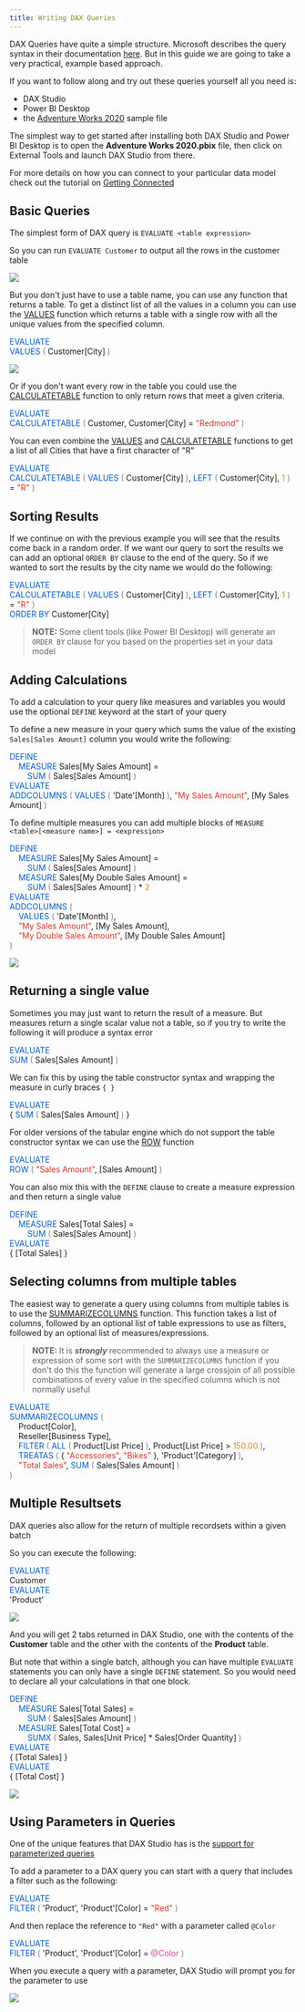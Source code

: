 ```yaml
---
title: Writing DAX Queries
---
```


DAX Queries have quite a simple structure. Microsoft describes the query syntax in their documentation [here](https://docs.microsoft.com/en-us/dax/dax-queries). But in this guide we are going to take a very practical, example based approach. 

If you want to follow along and try out these queries yourself all you need is:
* DAX Studio
* Power BI Desktop
* the [Adventure Works 2020](https://github.com/microsoft/powerbi-desktop-samples/raw/master/DAX/Adventure%20Works%20DW%202020.pbix) sample file

The simplest way to get started after installing both DAX Studio and Power BI Desktop is to open the **Adventure Works 2020.pbix** file, then click on External Tools and launch DAX Studio from there. 

For more details on how you can connect to your particular data model check out the tutorial on [Getting Connected](https://daxstudio.org/tutorials/getting-connected/)

## Basic Queries

The simplest form of DAX query is `EVALUATE <table expression>` 

So you can run `EVALUATE Customer` to output all the rows in the customer table

![](evaluate-customer.png)

But you don't just have to use a table name, you can use any function that returns a table. To get a distinct list of all the values in a column you can use the [VALUES](https://dax.guide/values) function which returns a table with a single row with all the unique values from the specified column.

<span class="Keyword" style="color:#035aca">EVALUATE</span><br><span class="Keyword" style="color:#035aca">VALUES</span><span class="Parenthesis" style="color:#808080">&nbsp;(</span>&nbsp;Customer[City]&nbsp;<span class="Parenthesis" style="color:#808080">)</span><br>

![](evaluate-customer-city.png)

Or if you don't want every row in the table you could use the [CALCULATETABLE](https://dax.guide/calculatetable) function to only return rows that meet a given criteria.

<span class="Keyword" style="color:#035aca">EVALUATE</span><br><span class="Keyword" style="color:#035aca">CALCULATETABLE</span><span class="Parenthesis" style="color:#808080">&nbsp;(</span>&nbsp;Customer,&nbsp;Customer[City]&nbsp;=&nbsp;<span class="StringLiteral" style="color:#D93124">"Redmond"</span>&nbsp;<span class="Parenthesis" style="color:#808080">)</span><br>

You can even combine the [VALUES](https://dax.guide/values) and [CALCULATETABLE](https://dax.guide/calculatetable) functions to get a list of all Cities that have a first character of "R"

<span class="Keyword" style="color:#035aca">EVALUATE</span><br><span class="Keyword" style="color:#035aca">CALCULATETABLE</span><span class="Parenthesis" style="color:#808080">&nbsp;(</span>&nbsp;<span class="Keyword" style="color:#035aca">VALUES</span><span class="Parenthesis" style="color:#808080">&nbsp;(</span>&nbsp;Customer[City]&nbsp;<span class="Parenthesis" style="color:#808080">)</span>,&nbsp;<span class="Keyword" style="color:#035aca">LEFT</span><span class="Parenthesis" style="color:#808080">&nbsp;(</span>&nbsp;Customer[City],&nbsp;<span class="Number" style="color:#EE7F18">1</span>&nbsp;<span class="Parenthesis" style="color:#808080">)</span>&nbsp;=&nbsp;<span class="StringLiteral" style="color:#D93124">"R"</span>&nbsp;<span class="Parenthesis" style="color:#808080">)</span><br>

## Sorting Results

If we continue on with the previous example you will see that the results come back in a random order. If we want our query to sort the results we can add an optional `ORDER BY` clause to the end of the query. So if we wanted to sort the results by the city name we would do the following:

<span class="Keyword" style="color:#035aca">EVALUATE</span><br><span class="Keyword" style="color:#035aca">CALCULATETABLE</span><span class="Parenthesis" style="color:#808080">&nbsp;(</span>&nbsp;<span class="Keyword" style="color:#035aca">VALUES</span><span class="Parenthesis" style="color:#808080">&nbsp;(</span>&nbsp;Customer[City]&nbsp;<span class="Parenthesis" style="color:#808080">)</span>,&nbsp;<span class="Keyword" style="color:#035aca">LEFT</span><span class="Parenthesis" style="color:#808080">&nbsp;(</span>&nbsp;Customer[City],&nbsp;<span class="Number" style="color:#EE7F18">1</span>&nbsp;<span class="Parenthesis" style="color:#808080">)</span>&nbsp;=&nbsp;<span class="StringLiteral" style="color:#D93124">"R"</span>&nbsp;<span class="Parenthesis" style="color:#808080">)</span><br><span class="Keyword" style="color:#035aca">ORDER</span>&nbsp;<span class="Keyword" style="color:#035aca">BY</span>&nbsp;Customer[City]<br>

> **NOTE:** Some client tools (like Power BI Desktop) will generate an `ORDER BY` clause for you based on the properties set in your data model


## Adding Calculations

To add a calculation to your query like measures and variables you would use the optional `DEFINE` keyword at the start of your query

To define a new measure in your query which sums the value of the existing `Sales[Sales Amount]` column you would write the following:

<span class="Keyword" style="color:#035aca">DEFINE</span><br><span class="indent4">&nbsp;&nbsp;&nbsp;&nbsp;</span><span class="Keyword" style="color:#035aca">MEASURE</span>&nbsp;Sales[My&nbsp;Sales&nbsp;Amount]&nbsp;=<br><span class="indent8">&nbsp;&nbsp;&nbsp;&nbsp;&nbsp;&nbsp;&nbsp;&nbsp;</span><span class="Keyword" style="color:#035aca">SUM</span><span class="Parenthesis" style="color:#808080">&nbsp;(</span>&nbsp;Sales[Sales&nbsp;Amount]&nbsp;<span class="Parenthesis" style="color:#808080">)</span><br><span class="Keyword" style="color:#035aca">EVALUATE</span><br><span class="Keyword" style="color:#035aca">ADDCOLUMNS</span><span class="Parenthesis" style="color:#808080">&nbsp;(</span>&nbsp;<span class="Keyword" style="color:#035aca">VALUES</span><span class="Parenthesis" style="color:#808080">&nbsp;(</span>&nbsp;'Date'[Month]&nbsp;<span class="Parenthesis" style="color:#808080">)</span>,&nbsp;<span class="StringLiteral" style="color:#D93124">"My&nbsp;Sales&nbsp;Amount"</span>,&nbsp;[My&nbsp;Sales&nbsp;Amount]&nbsp;<span class="Parenthesis" style="color:#808080">)</span><br>

To define multiple measures you can add multiple blocks of `MEASURE <table>[<measure name>] = <expression>`

<span class="Keyword" style="color:#035aca">DEFINE</span><br><span class="indent4">&nbsp;&nbsp;&nbsp;&nbsp;</span><span class="Keyword" style="color:#035aca">MEASURE</span>&nbsp;Sales[My&nbsp;Sales&nbsp;Amount]&nbsp;=<br><span class="indent8">&nbsp;&nbsp;&nbsp;&nbsp;&nbsp;&nbsp;&nbsp;&nbsp;</span><span class="Keyword" style="color:#035aca">SUM</span><span class="Parenthesis" style="color:#808080">&nbsp;(</span>&nbsp;Sales[Sales&nbsp;Amount]&nbsp;<span class="Parenthesis" style="color:#808080">)</span><br><span class="indent4">&nbsp;&nbsp;&nbsp;&nbsp;</span><span class="Keyword" style="color:#035aca">MEASURE</span>&nbsp;Sales[My&nbsp;Double&nbsp;Sales&nbsp;Amount]&nbsp;=<br><span class="indent8">&nbsp;&nbsp;&nbsp;&nbsp;&nbsp;&nbsp;&nbsp;&nbsp;</span><span class="Keyword" style="color:#035aca">SUM</span><span class="Parenthesis" style="color:#808080">&nbsp;(</span>&nbsp;Sales[Sales&nbsp;Amount]&nbsp;<span class="Parenthesis" style="color:#808080">)</span>&nbsp;*&nbsp;<span class="Number" style="color:#EE7F18">2</span><br><span class="Keyword" style="color:#035aca">EVALUATE</span><br><span class="Keyword" style="color:#035aca">ADDCOLUMNS</span><span class="Parenthesis" style="color:#808080">&nbsp;(</span><br><span class="indent4">&nbsp;&nbsp;&nbsp;&nbsp;</span><span class="Keyword" style="color:#035aca">VALUES</span><span class="Parenthesis" style="color:#808080">&nbsp;(</span>&nbsp;'Date'[Month]&nbsp;<span class="Parenthesis" style="color:#808080">)</span>,<br><span class="indent4">&nbsp;&nbsp;&nbsp;&nbsp;</span><span class="StringLiteral" style="color:#D93124">"My&nbsp;Sales&nbsp;Amount"</span>,&nbsp;[My&nbsp;Sales&nbsp;Amount],<br><span class="indent4">&nbsp;&nbsp;&nbsp;&nbsp;</span><span class="StringLiteral" style="color:#D93124">"My&nbsp;Double&nbsp;Sales&nbsp;Amount"</span>,&nbsp;[My&nbsp;Double&nbsp;Sales&nbsp;Amount]<br><span class="Parenthesis" style="color:#808080">)</span><br>

![](evaluate-define-measures.png)


## Returning a single value

Sometimes you may just want to return the result of a measure. But measures return a single scalar value not a table, so if you try to write the following it will produce a syntax error

<span class="Keyword" style="color:#035aca">EVALUATE</span><br><span class="Keyword" style="color:#035aca">SUM</span><span class="Parenthesis" style="color:#808080">&nbsp;(</span>&nbsp;Sales[Sales&nbsp;Amount]&nbsp;<span class="Parenthesis" style="color:#808080">)</span><br>

We can fix this by using the table constructor syntax and wrapping the measure in curly braces `{ }`

<span class="Keyword" style="color:#035aca">EVALUATE</span><br>{&nbsp;<span class="Keyword" style="color:#035aca">SUM</span><span class="Parenthesis" style="color:#808080">&nbsp;(</span>&nbsp;Sales[Sales&nbsp;Amount]&nbsp;<span class="Parenthesis" style="color:#808080">)</span>&nbsp;}<br>

For older versions of the tabular engine which do not support the table constructor syntax we can use the [ROW](https://dax.guide/row) function

<span class="Keyword" style="color:#035aca">EVALUATE</span><br><span class="Keyword" style="color:#035aca">ROW</span><span class="Parenthesis" style="color:#808080">&nbsp;(</span>&nbsp;<span class="StringLiteral" style="color:#D93124">"Sales&nbsp;Amount"</span>,&nbsp;[Sales&nbsp;Amount]&nbsp;<span class="Parenthesis" style="color:#808080">)</span><br>


You can also mix this with the `DEFINE` clause to create a measure expression and then return a single value

<span class="Keyword" style="color:#035aca">DEFINE</span><br><span class="indent4">&nbsp;&nbsp;&nbsp;&nbsp;</span><span class="Keyword" style="color:#035aca">MEASURE</span>&nbsp;Sales[Total&nbsp;Sales]&nbsp;=<br><span class="indent8">&nbsp;&nbsp;&nbsp;&nbsp;&nbsp;&nbsp;&nbsp;&nbsp;</span><span class="Keyword" style="color:#035aca">SUM</span><span class="Parenthesis" style="color:#808080">&nbsp;(</span>&nbsp;Sales[Sales&nbsp;Amount]&nbsp;<span class="Parenthesis" style="color:#808080">)</span><br><span class="Keyword" style="color:#035aca">EVALUATE</span><br>{&nbsp;[Total&nbsp;Sales]&nbsp;}<br>

## Selecting columns from multiple tables

The easiest way to generate a query using columns from multiple tables is to use the [SUMMARIZECOLUMNS](https://dax.guide/summarizecolumns) function. This function takes a list of columns, followed by an optional list of table expressions to use as filters, followed by an optional list of measures/expressions.

> **NOTE:** It is _**strongly**_ recommended to always use a measure or expression of some sort with the `SUMMARIZECOLUMNS` function if you don't do this the function will generate a large crossjoin of all possible combinations of every value in the specified columns which is not normally useful

<span class="Keyword" style="color:#035aca">EVALUATE</span><br><span class="Keyword" style="color:#035aca">SUMMARIZECOLUMNS</span><span class="Parenthesis" style="color:#808080">&nbsp;(</span><br><span class="indent4">&nbsp;&nbsp;&nbsp;&nbsp;</span>Product[Color],<br><span class="indent4">&nbsp;&nbsp;&nbsp;&nbsp;</span>Reseller[Business&nbsp;Type],<br><span class="indent4">&nbsp;&nbsp;&nbsp;&nbsp;</span><span class="Keyword" style="color:#035aca">FILTER</span><span class="Parenthesis" style="color:#808080">&nbsp;(</span>&nbsp;<span class="Keyword" style="color:#035aca">ALL</span><span class="Parenthesis" style="color:#808080">&nbsp;(</span>&nbsp;Product[List&nbsp;Price]&nbsp;<span class="Parenthesis" style="color:#808080">)</span>,&nbsp;Product[List&nbsp;Price]&nbsp;&gt;&nbsp;<span class="Number" style="color:#EE7F18">150.00</span>&nbsp;<span class="Parenthesis" style="color:#808080">)</span>,<br><span class="indent4">&nbsp;&nbsp;&nbsp;&nbsp;</span><span class="Keyword" style="color:#035aca">TREATAS</span><span class="Parenthesis" style="color:#808080">&nbsp;(</span>&nbsp;{&nbsp;<span class="StringLiteral" style="color:#D93124">"Accessories"</span>,&nbsp;<span class="StringLiteral" style="color:#D93124">"Bikes"</span>&nbsp;},&nbsp;'Product'[Category]&nbsp;<span class="Parenthesis" style="color:#808080">)</span>,<br><span class="indent4">&nbsp;&nbsp;&nbsp;&nbsp;</span><span class="StringLiteral" style="color:#D93124">"Total&nbsp;Sales"</span>,&nbsp;<span class="Keyword" style="color:#035aca">SUM</span><span class="Parenthesis" style="color:#808080">&nbsp;(</span>&nbsp;Sales[Sales&nbsp;Amount]&nbsp;<span class="Parenthesis" style="color:#808080">)</span><br><span class="Parenthesis" style="color:#808080">)</span><br>

## Multiple Resultsets

DAX queries also allow for the return of multiple recordsets within a given batch

So you can execute the following: 

<span class="Keyword" style="color:#035aca">EVALUATE</span><br>Customer<br><span class="Keyword" style="color:#035aca">EVALUATE</span><br>'Product'<br>

![](evaluate-2-recordsets.png)

And you will get 2 tabs returned in DAX Studio, one with the contents of the **Customer** table and the other with the contents of the **Product** table.

But note that within a single batch, although you can have multiple `EVALUATE` statements you can only have a single `DEFINE` statement. So you would need to declare all your calculations in that one block.

<span class="Keyword" style="color:#035aca">DEFINE</span><br><span class="indent4">&nbsp;&nbsp;&nbsp;&nbsp;</span><span class="Keyword" style="color:#035aca">MEASURE</span>&nbsp;Sales[Total&nbsp;Sales]&nbsp;=<br><span class="indent8">&nbsp;&nbsp;&nbsp;&nbsp;&nbsp;&nbsp;&nbsp;&nbsp;</span><span class="Keyword" style="color:#035aca">SUM</span><span class="Parenthesis" style="color:#808080">&nbsp;(</span>&nbsp;Sales[Sales&nbsp;Amount]&nbsp;<span class="Parenthesis" style="color:#808080">)</span><br><span class="indent4">&nbsp;&nbsp;&nbsp;&nbsp;</span><span class="Keyword" style="color:#035aca">MEASURE</span>&nbsp;Sales[Total&nbsp;Cost]&nbsp;=<br><span class="indent8">&nbsp;&nbsp;&nbsp;&nbsp;&nbsp;&nbsp;&nbsp;&nbsp;</span><span class="Keyword" style="color:#035aca">SUMX</span><span class="Parenthesis" style="color:#808080">&nbsp;(</span>&nbsp;Sales,&nbsp;Sales[Unit&nbsp;Price]&nbsp;*&nbsp;Sales[Order&nbsp;Quantity]&nbsp;<span class="Parenthesis" style="color:#808080">)</span><br><span class="Keyword" style="color:#035aca">EVALUATE</span><br>{&nbsp;[Total&nbsp;Sales]&nbsp;}<br><span class="Keyword" style="color:#035aca">EVALUATE</span><br>{&nbsp;[Total&nbsp;Cost]&nbsp;}<br>

![](evaluate-2-recordsets-with-measures.png)

## Using Parameters in Queries

One of the unique features that DAX Studio has is the [support for parameterized queries](/documentation/features/parameter-support/)

To add a parameter to a DAX query you can start with a query that includes a filter such as the following:

<span class="Keyword" style="color:#035aca">EVALUATE</span><br><span class="Keyword" style="color:#035aca">FILTER</span><span class="Parenthesis" style="color:#808080">&nbsp;(</span>&nbsp;'Product',&nbsp;'Product'[Color]&nbsp;=&nbsp;<span class="StringLiteral" style="color:#D93124">"Red"</span>&nbsp;<span class="Parenthesis" style="color:#808080">)</span><br>

And then replace the reference to `"Red"` with a parameter called `@Color` 

<span class="Keyword" style="color:#035aca">EVALUATE</span><br><span class="Keyword" style="color:#035aca">FILTER</span><span class="Parenthesis" style="color:#808080">&nbsp;(</span>&nbsp;'Product',&nbsp;'Product'[Color]&nbsp;=&nbsp;<span class="QueryParameter" style="color:#dc419d">@Color</span>&nbsp;<span class="Parenthesis" style="color:#808080">)</span><br>

When you execute a query with a parameter, DAX Studio will prompt you for the parameter to use

![](evaluate-parameter.png)

